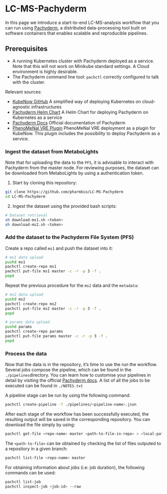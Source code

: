 # LC-MS-Pachyderm

In this page we introduce a start-to-end LC-MS-analysis workflow that you can run using [Pachyderm](https://github.com/pachyderm/pachyderm), a distributed data-processing tool built on software containers that enables scalable and reproducible pipelines.

## Prerequisites

-	A running Kubernetes cluster with Pachyderm deployed as a service. Note that this will not work on Minikube standard settings. A Cloud environment is highly desirable.
-	The Pachyderm command line tool: `pachctl` correctly configured to talk with the cluster.

Relevant sources:

-	[KubeNow GitHub](https://github.com/kubenow/KubeNow) A simplified way of deploying Kubernetes on cloud-agnostic infrastructures
-	[Pachyderm Helm Chart](https://github.com/kubernetes/charts/tree/master/stable/pachyderm) A Helm Chart for deploying Pachyderm on Kubernetes as a service
-	[Pachyderm Docs](http://docs.pachyderm.io/en/v1.7.3/index.html) Official documentation of Pachyderm
-	[PhenoMeNal VRE Plugin](https://github.com/phnmnl/KubeNow-plugin) PhenoMeNal VRE deployment as a plugin for KubeNow. This plugin includes the possibility to deploy Pachyderm as a service.


### Ingest the dataset from MetaboLights
Note that for uploading the data to the `PFS`, it is advisable to interact with Pachyderm from the master node. For reviewing purposes, the dataset can be downloaded from MetaboLights by using a authentication token.

1. Start by cloning this repository:
```bash
git clone https://github.com/pharmbio/LC-MS-Pachyderm
cd LC-MS-Pachyderm
```

2. Ingest the dataset using the provided bash scripts:

```bash
# Dataset retrieval
sh download-ms1.sh <token>
sh download-ms2.sh <token>
```

### Add the dataset to the Pachyderm File System (PFS)
Create a repo called `ms1` and push the dataset into it:

```bash
# ms1 data upload 
pushd ms1
pachctl create-repo ms1
pachctl put-file ms1 master -c -r -p 3 -f . 
popd
```

Repeat the previous procedure for the `ms2` data and the `metadata`:

```bash
# ms2 data upload 
pushd ms2
pachctl create-repo ms2
pachctl put-file ms2 master -c -r -p 3 -f . 
popd
```

```bash
# params data upload 
pushd params
pachctl create-repo params
pachctl put-file params master -c -r -p 3 -f . 
popd
```

### Process the data

Now that the data is in the repository, it’s time to use the run the workflow. Several jobs compose the pipeline, which can be found in the `./pipelines`directory. You can learn how to customise your pipelines in detail by visiting the official [Pachyderm docs](http://docs.pachyderm.io/en/v1.7.3/reference/pipeline_spec.html). A list of all the jobs to be executed can be found in `./NOTES.txt`

A pipeline stage can be run by using the following command:
```bash
pachctl create-pipeline -f ./pipelines/<pipeline-name>.json
```

After each stage of the workflow has been successfully executed, the resulting output will be saved in the corresponding repository. You can download the file simply by using: 

```bash
pachctl get-file <repo-name> master <path-to-file-in-repo> > <local-path-output>
```

The `<path-to-file>` can be obtained by checking the list of files outputed to a repository in a given branch:
```bash
pachctl list-file <repo-name> master
```

For obtaining information about jobs (i.e: job duration), the following commands can be used:
```bash
pachctl list-job
pachctl inspect-job <job-id> --raw 
```

